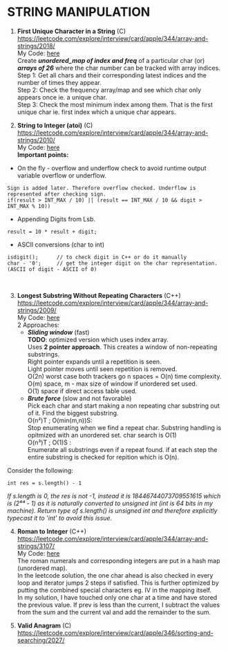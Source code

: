 # STRING MANIPULATION

1. **First Unique Character in a String** (C) <br />
https://leetcode.com/explore/interview/card/apple/344/array-and-strings/2018/ <br />
My Code: [here](first_unique_character.c) <br />
Create ***unordered_map of index and freq*** of a particular char (or) ***arrays of 26*** where the char number can be tracked with array indices.
Step 1: Get all chars and their corresponding latest indices and the number of times they appear. <br />
Step 2: Check the frequency array/map and see which char only appears once ie. a unique char. <br />
Step 3: Check the most minimum index among them. That is the first unique char ie. first index which a unique char appears. <br />

2. **String to Integer (atoi)** (C) <br />
https://leetcode.com/explore/interview/card/apple/344/array-and-strings/2010/ <br />
My Code: [here](string_to_integer_atoi.c) <br />
**Important points:** <br />
* On the fly - overflow and underflow check to avoid runtime output variable overflow or underflow.
```
Sign is added later. Therefore overflow checked. Underflow is represented after checking sign.
if(result > INT_MAX / 10) || (result == INT_MAX / 10 && digit > INT_MAX % 10))
```
* Appending Digits from Lsb.
```
result = 10 * result + digit;
```
* ASCII conversions (char to int)
```
isdigit();      // to check digit in C++ or do it manually
char - '0';     // get the integer digit on the char representation. (ASCII of digit - ASCII of 0) 
```
 <br />

3. **Longest Substring Without Repeating Characters** (C++) <br />
https://leetcode.com/explore/interview/card/apple/344/array-and-strings/2009/ <br />
My Code: [here](longest_substring_wrc.cc) <br />
2 Approaches: <br />
    * ***Sliding window*** (fast) <br />
    **TODO**: optimized version which uses index array. <br />
    Uses **2 pointer approach**. This creates a window of non-repeating substrings. <br />
    Right pointer expands until a repetition is seen.  <br />
    Light pointer moves until seen repetition is removed. <br />
    O(2n) worst case both trackers go n spaces = O(n) time complexity. <br />
    O(m) space, m - max size of window if unordered set used. <br />
    O(1) space if direct access table used.
    * ***Brute force*** (slow and not favorable)<br />
    Pick each char and start making a non repeating char substring out of it. Find the biggest substring. <br />
    O(n²)T ; O(min(m,n))S: <br />
    Stop enumerating when we find a repeat char. Substring handling is opitmized with an unordered set. char search is O(1) <br />
    O(n³)T ; O(1)S : <br />
    Enumerate all substrings even if a repeat found. if at each step the entire substring is checked for repition which is O(n). <br />

Consider the following:
```
int res = s.length() - 1
```
*If s.length is 0, the res is not -1, instead it is 18446744073709551615 which is (2⁶⁴ - 1) as it is naturally converted to unsigned int (int is 64 bits in my machine). Return type of s.length() is unsigned int and therefore explicitly typecast it to 'int' to avoid this issue.*

4. **Roman to Integer** (C++) <br />
https://leetcode.com/explore/interview/card/apple/344/array-and-strings/3107/ <br/>
My Code: [here](roman_to_integer.cc) <br />
The roman numerals and corresponding integers are put in a hash map (unordered map). <br />
In the leetcode solution, the one char ahead is also checked in every loop and iterator jumps 2 steps if satisfied. This is further optimized by putting the combined special characters eg. IV in the mapping itself.<br />
In my solution, I have touched only one char at a time and have stored the previous value. If prev is less than the current, I subtract the values from the sum and the current val and add the remainder to the sum. <br />

5. **Valid Anagram** (C) <br /> https://leetcode.com/explore/interview/card/apple/346/sorting-and-searching/2027/
